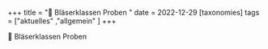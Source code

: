 +++
title = "🎺 Bläserklassen Proben "
date = 2022-12-29
[taxonomies]
tags = ["aktuelles" ,"allgemein" ]
+++

🎺 Bläserklassen Proben 
